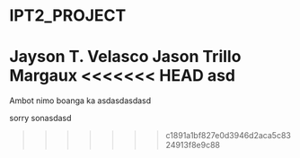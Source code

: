 # IPT2_PROJECT


Jayson T. Velasco
Jason Trillo
Margaux
<<<<<<< HEAD
asd
=======
Ambot nimo boanga ka
asdasdasdasd

sorry sonasdasd
>>>>>>> c1891a1bf827e0d3946d2aca5c8324913f8e9c88
